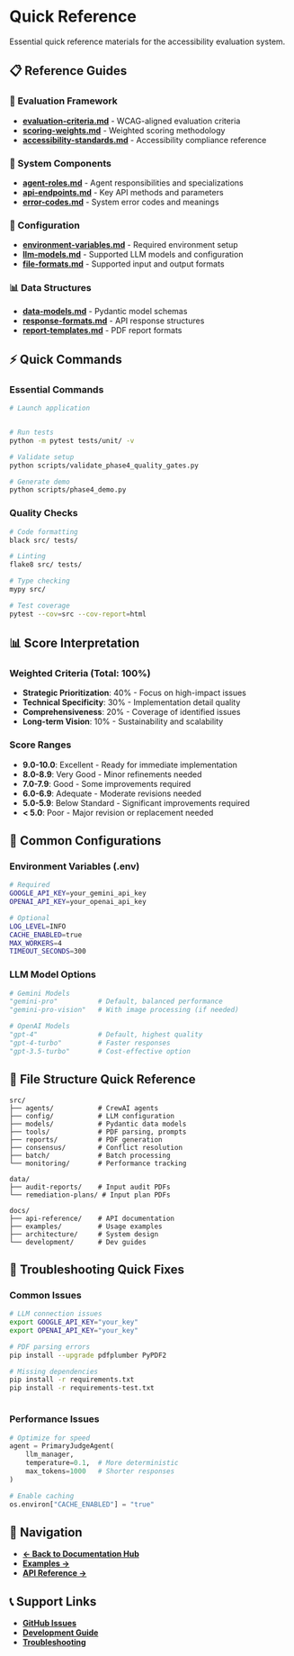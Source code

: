# Quick Reference

Essential quick reference materials for the accessibility evaluation system.

## 📋 Reference Guides

### 🎯 Evaluation Framework
- **[evaluation-criteria.md](./evaluation-criteria.md)** - WCAG-aligned evaluation criteria
- **[scoring-weights.md](./scoring-weights.md)** - Weighted scoring methodology
- **[accessibility-standards.md](./accessibility-standards.md)** - Accessibility compliance reference

### 🤖 System Components
- **[agent-roles.md](./agent-roles.md)** - Agent responsibilities and specializations
- **[api-endpoints.md](./api-endpoints.md)** - Key API methods and parameters
- **[error-codes.md](./error-codes.md)** - System error codes and meanings

### 🔧 Configuration
- **[environment-variables.md](./environment-variables.md)** - Required environment setup
- **[llm-models.md](./llm-models.md)** - Supported LLM models and configuration
- **[file-formats.md](./file-formats.md)** - Supported input and output formats

### 📊 Data Structures
- **[data-models.md](./data-models.md)** - Pydantic model schemas
- **[response-formats.md](./response-formats.md)** - API response structures
- **[report-templates.md](./report-templates.md)** - PDF report formats

## ⚡ Quick Commands

### Essential Commands
```bash
# Launch application


# Run tests
python -m pytest tests/unit/ -v

# Validate setup
python scripts/validate_phase4_quality_gates.py

# Generate demo
python scripts/phase4_demo.py
```

### Quality Checks
```bash
# Code formatting
black src/ tests/

# Linting
flake8 src/ tests/

# Type checking
mypy src/

# Test coverage
pytest --cov=src --cov-report=html
```

## 📊 Score Interpretation

### Weighted Criteria (Total: 100%)
- **Strategic Prioritization**: 40% - Focus on high-impact issues
- **Technical Specificity**: 30% - Implementation detail quality
- **Comprehensiveness**: 20% - Coverage of identified issues
- **Long-term Vision**: 10% - Sustainability and scalability

### Score Ranges
- **9.0-10.0**: Excellent - Ready for immediate implementation
- **8.0-8.9**: Very Good - Minor refinements needed
- **7.0-7.9**: Good - Some improvements required
- **6.0-6.9**: Adequate - Moderate revisions needed
- **5.0-5.9**: Below Standard - Significant improvements required
- **< 5.0**: Poor - Major revision or replacement needed

## 🔧 Common Configurations

### Environment Variables (.env)
```bash
# Required
GOOGLE_API_KEY=your_gemini_api_key
OPENAI_API_KEY=your_openai_api_key

# Optional
LOG_LEVEL=INFO
CACHE_ENABLED=true
MAX_WORKERS=4
TIMEOUT_SECONDS=300
```

### LLM Model Options
```python
# Gemini Models
"gemini-pro"          # Default, balanced performance
"gemini-pro-vision"   # With image processing (if needed)

# OpenAI Models  
"gpt-4"               # Default, highest quality
"gpt-4-turbo"         # Faster responses
"gpt-3.5-turbo"       # Cost-effective option
```

## 📁 File Structure Quick Reference

```
src/
├── agents/           # CrewAI agents
├── config/           # LLM configuration
├── models/           # Pydantic data models
├── tools/            # PDF parsing, prompts
├── reports/          # PDF generation
├── consensus/        # Conflict resolution
├── batch/            # Batch processing
└── monitoring/       # Performance tracking

data/
├── audit-reports/    # Input audit PDFs
└── remediation-plans/ # Input plan PDFs

docs/
├── api-reference/    # API documentation
├── examples/         # Usage examples
├── architecture/     # System design
└── development/      # Dev guides
```

## 🚨 Troubleshooting Quick Fixes

### Common Issues
```bash
# LLM connection issues
export GOOGLE_API_KEY="your_key"
export OPENAI_API_KEY="your_key"

# PDF parsing errors
pip install --upgrade pdfplumber PyPDF2

# Missing dependencies
pip install -r requirements.txt
pip install -r requirements-test.txt



```

### Performance Issues
```python
# Optimize for speed
agent = PrimaryJudgeAgent(
    llm_manager,
    temperature=0.1,  # More deterministic
    max_tokens=1000   # Shorter responses
)

# Enable caching
os.environ["CACHE_ENABLED"] = "true"
```

## 🔗 Navigation

- **[← Back to Documentation Hub](../README.md)**
- **[Examples →](../examples/)**
- **[API Reference →](../api-reference/)**

## 📞 Support Links

- **[GitHub Issues](https://github.com/bradleyreaney/accessibility-eval-crew-two/issues)**
- **[Development Guide](../development/README.md)**
- **[Troubleshooting](../troubleshooting/)**
